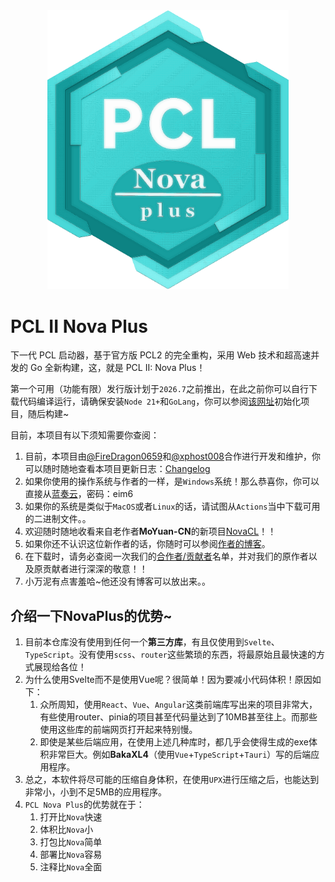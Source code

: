 <div align="center"><img src="./frontend/src/assets/images/NovaPlusRaw.png" alt="Logo" width="386"/></div>

# PCL II Nova Plus

下一代 PCL 启动器，基于官方版 PCL2 的完全重构，采用 Web 技术和超高速并发的 Go 全新构建，这，就是 PCL II: Nova Plus！

第一个可用（功能有限）发行版计划于```2026.7```之前推出，在此之前你可以自行下载代码编译运行，请确保安装```Node 21+```和```GoLang```，你可以参阅[该网址](https://wails.io/docs/gettingstarted/installation)初始化项目，随后构建~

目前，本项目有以下须知需要你查阅：


1. 目前，本项目由[@FireDragon0659](https://github.com/FireDragon0659)和[@xphost008](https://github.com/xphost008)合作进行开发和维护，你可以随时随地查看本项目更新日志：[Changelog](./CHANGELOG.md)
2. 如果你使用的操作系统与作者的一样，是```Windows```系统！那么恭喜你，你可以直接从[蓝奏云](https://wwdy.lanzoub.com/b0sx0e10h)，密码：eim6
3. 如果你的系统是类似于```MacOS```或者```Linux```的话，请试图从```Actions```当中下载可用的二进制文件。。
4. 欢迎随时随地收看来自老作者**MoYuan-CN**的新项目[NovaCL](https://github.com/NEXORA-Studios/NovaCL)！！
5. 如果你还不认识这位新作者的话，你随时可以参阅[作者的博客](https://xphost008.github.io)。
6. 在下载时，请务必查阅一次我们的[合作者/贡献者](./CONTRIBUTION.md)名单，并对我们的原作者以及原贡献者进行深深的敬意！！
7. 小万泥有点害羞哈~他还没有博客可以放出来。。

## 介绍一下NovaPlus的优势~

1. 目前本仓库没有使用到任何一个**第三方库**，有且仅使用到```Svelte```、```TypeScript```。没有使用```scss```、```router```这些繁琐的东西，将最原始且最快速的方式展现给各位！
2. 为什么使用Svelte而不是使用Vue呢？很简单！因为要减小代码体积！原因如下：
   1. 众所周知，使用```React```、```Vue```、```Angular```这类前端库写出来的项目非常大，有些使用router、pinia的项目甚至代码量达到了10MB甚至往上。而那些使用这些库的前端网页打开起来特别慢。
   2. 即使是某些后端应用，在使用上述几种库时，都几乎会使得生成的exe体积非常巨大。例如**BakaXL4**（使用```Vue```+```TypeScript```+```Tauri```）写的后端应用程序。
3. 总之，本软件将尽可能的压缩自身体积，在使用```UPX```进行压缩之后，也能达到非常小，小到不足5MB的应用程序。
4. ```PCL Nova Plus```的优势就在于：
   1. 打开比```Nova```快速
   2. 体积比```Nova```小
   3. 打包比```Nova```简单
   4. 部署比```Nova```容易
   5. 注释比```Nova```全面
